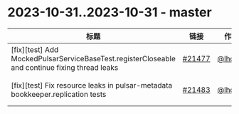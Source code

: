 # 2023-10-31..2023-10-31 - master
| 标题 | 链接 | 作者 | 标签 |
| - | :--: | :--: | - |
| [fix][test] Add MockedPulsarServiceBaseTest.registerCloseable and continue fixing thread leaks | [#21477](https://github.com/apache/pulsar/pull/21477) | [@lhotari](https://github.com/lhotari) | `component/test` `flaky-tests` `doc-not-needed` `ready-to-test`  | 
| [fix][test] Fix resource leaks in pulsar-metadata bookkeeper.replication tests | [#21483](https://github.com/apache/pulsar/pull/21483) | [@lhotari](https://github.com/lhotari) | `component/test` `flaky-tests` `doc-not-needed` `ready-to-test`  | 
